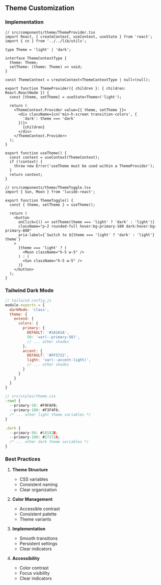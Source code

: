 ## Theme Customization

### Implementation

```tsx
// src/components/theme/ThemeProvider.tsx
import React, { createContext, useContext, useState } from 'react';
import { cn } from '../../lib/utils';

type Theme = 'light' | 'dark';

interface ThemeContextType {
  theme: Theme;
  setTheme: (theme: Theme) => void;
}

const ThemeContext = createContext<ThemeContextType | null>(null);

export function ThemeProvider({ children }: { children: React.ReactNode }) {
  const [theme, setTheme] = useState<Theme>('light');

  return (
    <ThemeContext.Provider value={{ theme, setTheme }}>
      <div className={cn('min-h-screen transition-colors', {
        'dark': theme === 'dark'
      })}>
        {children}
      </div>
    </ThemeContext.Provider>
  );
}

export function useTheme() {
  const context = useContext(ThemeContext);
  if (!context) {
    throw new Error('useTheme must be used within a ThemeProvider');
  }
  return context;
}

// src/components/theme/ThemeToggle.tsx
import { Sun, Moon } from 'lucide-react';

export function ThemeToggle() {
  const { theme, setTheme } = useTheme();

  return (
    <button
      onClick={() => setTheme(theme === 'light' ? 'dark' : 'light')}
      className="p-2 rounded-full hover:bg-primary-100 dark:hover:bg-primary-800"
      aria-label={`Switch to ${theme === 'light' ? 'dark' : 'light'} theme`}
    >
      {theme === 'light' ? (
        <Moon className="h-5 w-5" />
      ) : (
        <Sun className="h-5 w-5" />
      )}
    </button>
  );
}
```

### Tailwind Dark Mode

```js
// tailwind.config.js
module.exports = {
  darkMode: 'class',
  theme: {
    extend: {
      colors: {
        primary: {
          DEFAULT: '#1A1A1A',
          50: 'var(--primary-50)',
          // ... other shades
        },
        accent: {
          DEFAULT: '#FF5722',
          light: 'var(--accent-light)',
          // ... other shades
        }
      }
    }
  }
}

// src/styles/theme.css
:root {
  --primary-50: #F9FAFB;
  --primary-100: #F3F4F6;
  /* ... other light theme variables */
}

.dark {
  --primary-50: #18181B;
  --primary-100: #27272A;
  /* ... other dark theme variables */
}
```

### Best Practices

1. **Theme Structure**
   - CSS variables
   - Consistent naming
   - Clear organization

2. **Color Management**
   - Accessible contrast
   - Consistent palette
   - Theme variants

3. **Implementation**
   - Smooth transitions
   - Persistent settings
   - Clear indicators

4. **Accessibility**
   - Color contrast
   - Focus visibility
   - Clear indicators